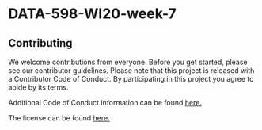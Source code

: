 # DATA-598-WI20-week-7

## Contributing

We welcome contributions from everyone. Before you get started, please see our contributor guidelines. Please note that this project is released with a Contributor Code of Conduct. By participating in this project you agree to abide by its terms.

Additional Code of Conduct information can be found [here.](mysimplepackage/CODE_OF_CONDUCT.md)

The license can be found [here.](mysimplepackage/LICENSE.md)
